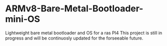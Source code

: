 # ARMv8-Bare-Metal-Bootloader-mini-OS
Lightweight bare metal bootloader and OS for a ras PI4
This project is still in progress and will be continuosly updated for the forseeable future.
